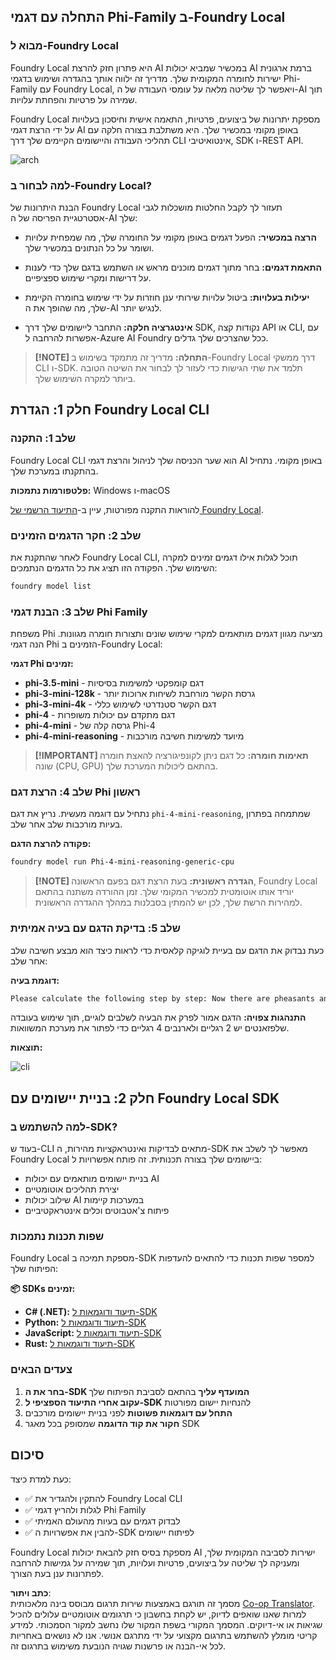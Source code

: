<!--
CO_OP_TRANSLATOR_METADATA:
{
  "original_hash": "52973a5680a65a810aa80b7036afd31f",
  "translation_date": "2025-07-09T19:55:38+00:00",
  "source_file": "md/01.Introduction/02/07.FoundryLocal.md",
  "language_code": "he"
}
-->
## התחלה עם דגמי Phi-Family ב-Foundry Local

### מבוא ל-Foundry Local

Foundry Local היא פתרון חזק להרצת AI במכשיר שמביא יכולות AI ברמת ארגונית ישירות לחומרה המקומית שלך. מדריך זה ילווה אותך בהגדרה ושימוש בדגמי Phi-Family עם Foundry Local, ויאפשר לך שליטה מלאה על עומסי העבודה של ה-AI תוך שמירה על פרטיות והפחתת עלויות.

Foundry Local מספקת יתרונות של ביצועים, פרטיות, התאמה אישית וחיסכון בעלויות על ידי הרצת דגמי AI באופן מקומי במכשיר שלך. היא משתלבת בצורה חלקה עם תהליכי העבודה והיישומים הקיימים שלך דרך CLI אינטואיטיבי, SDK ו-REST API.

![arch](../../../../../imgs/01/02/07/foundry-local-arch.png)

### למה לבחור ב-Foundry Local?

הבנת היתרונות של Foundry Local תעזור לך לקבל החלטות מושכלות לגבי אסטרטגיית הפריסה של ה-AI שלך:

- **הרצה במכשיר:** הפעל דגמים באופן מקומי על החומרה שלך, מה שמפחית עלויות ושומר על כל הנתונים במכשיר שלך.

- **התאמת דגמים:** בחר מתוך דגמים מוכנים מראש או השתמש בדגם שלך כדי לענות על דרישות ומקרי שימוש ספציפיים.

- **יעילות בעלויות:** ביטול עלויות שירותי ענן חוזרות על ידי שימוש בחומרה הקיימת שלך, מה שהופך את ה-AI לנגיש יותר.

- **אינטגרציה חלקה:** התחבר ליישומים שלך דרך SDK, נקודות קצה API או CLI, עם אפשרות להרחבה ל-Azure AI Foundry ככל שהצרכים שלך גדלים.

> **[!NOTE] התחלה:** מדריך זה מתמקד בשימוש ב-Foundry Local דרך ממשקי CLI ו-SDK. תלמד את שתי הגישות כדי לעזור לך לבחור את השיטה הטובה ביותר למקרה השימוש שלך.

## חלק 1: הגדרת Foundry Local CLI

### שלב 1: התקנה

Foundry Local CLI הוא שער הכניסה שלך לניהול והרצת דגמי AI באופן מקומי. נתחיל בהתקנתו במערכת שלך.

**פלטפורמות נתמכות:** Windows ו-macOS

להוראות התקנה מפורטות, עיין ב-[התיעוד הרשמי של Foundry Local](https://github.com/microsoft/Foundry-Local/blob/main/README.md).

### שלב 2: חקר הדגמים הזמינים

לאחר שהתקנת את Foundry Local CLI, תוכל לגלות אילו דגמים זמינים למקרה השימוש שלך. הפקודה הזו תציג את כל הדגמים הנתמכים:


```bash
foundry model list
```

### שלב 3: הבנת דגמי Phi Family

משפחת Phi מציעה מגוון דגמים מותאמים למקרי שימוש שונים ותצורות חומרה מגוונות. הנה דגמי Phi הזמינים ב-Foundry Local:

**דגמי Phi זמינים:** 

- **phi-3.5-mini** - דגם קומפקטי למשימות בסיסיות
- **phi-3-mini-128k** - גרסת הקשר מורחבת לשיחות ארוכות יותר
- **phi-3-mini-4k** - דגם הקשר סטנדרטי לשימוש כללי
- **phi-4** - דגם מתקדם עם יכולות משופרות
- **phi-4-mini** - גרסה קלה של Phi-4
- **phi-4-mini-reasoning** - מיועד למשימות חשיבה מורכבות

> **[!IMPORTANT] תאימות חומרה:** כל דגם ניתן לקונפיגורציה להאצת חומרה שונה (CPU, GPU) בהתאם ליכולות המערכת שלך.

### שלב 4: הרצת דגם Phi ראשון

נתחיל עם דוגמה מעשית. נריץ את דגם `phi-4-mini-reasoning`, שמתמחה בפתרון בעיות מורכבות שלב אחר שלב.


**פקודה להרצת הדגם:**

```bash
foundry model run Phi-4-mini-reasoning-generic-cpu
```

> **[!NOTE] הגדרה ראשונית:** בעת הרצת דגם בפעם הראשונה, Foundry Local יוריד אותו אוטומטית למכשיר המקומי שלך. זמן ההורדה משתנה בהתאם למהירות הרשת שלך, לכן יש להמתין בסבלנות במהלך ההגדרה הראשונית.

### שלב 5: בדיקת הדגם עם בעיה אמיתית

כעת נבדוק את הדגם עם בעיית לוגיקה קלאסית כדי לראות כיצד הוא מבצע חשיבה שלב אחר שלב:

**דוגמת בעיה:**

```txt
Please calculate the following step by step: Now there are pheasants and rabbits in the same cage, there are thirty-five heads on top and ninety-four legs on the bottom, how many pheasants and rabbits are there?
```

**התנהגות צפויה:** הדגם אמור לפרק את הבעיה לשלבים לוגיים, תוך שימוש בעובדה שלפזאנטים יש 2 רגליים ולארנבים 4 רגליים כדי לפתור את מערכת המשוואות.

**תוצאות:**

![cli](../../../../../imgs/01/02/07/cli.png)

## חלק 2: בניית יישומים עם Foundry Local SDK

### למה להשתמש ב-SDK?

בעוד ש-CLI מתאים לבדיקות ואינטראקציות מהירות, ה-SDK מאפשר לך לשלב את Foundry Local ביישומים שלך בצורה תכנותית. זה פותח אפשרויות ל:

- בניית יישומים מותאמים עם יכולות AI
- יצירת תהליכים אוטומטיים
- שילוב יכולות AI במערכות קיימות
- פיתוח צ'אטבוטים וכלים אינטראקטיביים

### שפות תכנות נתמכות

Foundry Local מספקת תמיכה ב-SDK למספר שפות תכנות כדי להתאים להעדפות הפיתוח שלך:

**📦 SDKs זמינים:**

- **C# (.NET):** [תיעוד ודוגמאות ל-SDK](https://github.com/microsoft/Foundry-Local/tree/main/sdk/cs)
- **Python:** [תיעוד ודוגמאות ל-SDK](https://github.com/microsoft/Foundry-Local/tree/main/sdk/python)
- **JavaScript:** [תיעוד ודוגמאות ל-SDK](https://github.com/microsoft/Foundry-Local/tree/main/sdk/js)
- **Rust:** [תיעוד ודוגמאות ל-SDK](https://github.com/microsoft/Foundry-Local/tree/main/sdk/rust)

### צעדים הבאים

1. **בחר את ה-SDK המועדף עליך** בהתאם לסביבת הפיתוח שלך  
2. **עקוב אחרי התיעוד הספציפי ל-SDK** להנחיות יישום מפורטות  
3. **התחל עם דוגמאות פשוטות** לפני בניית יישומים מורכבים  
4. **חקור את קוד הדוגמה** שמסופק בכל מאגר SDK

## סיכום

כעת למדת כיצד:
- ✅ להתקין ולהגדיר את Foundry Local CLI  
- ✅ לגלות ולהריץ דגמי Phi Family  
- ✅ לבדוק דגמים עם בעיות מהעולם האמיתי  
- ✅ להבין את אפשרויות ה-SDK לפיתוח יישומים  

Foundry Local מספקת בסיס חזק להבאת יכולות AI ישירות לסביבה המקומית שלך, ומעניקה לך שליטה על ביצועים, פרטיות ועלויות, תוך שמירה על גמישות להרחבה לפתרונות ענן בעת הצורך.

**כתב ויתור**:  
מסמך זה תורגם באמצעות שירות תרגום מבוסס בינה מלאכותית [Co-op Translator](https://github.com/Azure/co-op-translator). למרות שאנו שואפים לדיוק, יש לקחת בחשבון כי תרגומים אוטומטיים עלולים להכיל שגיאות או אי-דיוקים. המסמך המקורי בשפת המקור שלו נחשב למקור הסמכותי. למידע קריטי מומלץ להשתמש בתרגום מקצועי על ידי מתרגם אנושי. אנו לא נושאים באחריות לכל אי-הבנה או פרשנות שגויה הנובעת משימוש בתרגום זה.
